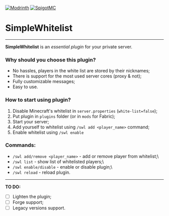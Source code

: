 <a href='https://modrinth.com/plugin/simplewhitelist' target="_blank"><img alt='Modrinth' src='https://img.shields.io/modrinth/dt/mGVcEBwo?style=for-the-badge&logo=modrinth&label=Modrinth&labelColor=black&color=0037FF'/></a>
<a href="https://www.spigotmc.org/resources/113370/"><img alt="SpigotMC" src="https://pluginbadges.glitch.me/api/v1/dl/Spigot-limegreen.svg?spigot=simplewhitelist.113370&style=for-the-badge"></a>
# SimpleWhitelist

---

**SimpleWhitelist** is an *essential plugin* for your private server.

### Why should you choose this plugin?
* No hassles, players in the white list are stored by their nicknames;
* There is support for the most used server cores (proxy & not);
* Fully customizable messages;
* Easy to use.

### How to start using plugin?
1. Disable Minecraft's whitelist in `server.properties` (`white-list=false`);
2. Put plugin in `plugins` folder (or in `mods` for Fabric);
3. Start your server;
4. Add yourself to whitelist using `/swl add <player_name>` command;
5. Enable whitelist using `/swl enable`

### Commands:
* `/swl add/remove <player_name>` - add or remove player from whitelist;\
* `/swl list` - show list of whitelisted players;\
* `/swl enable/disable` - enable or disable plugin;\
* `/swl reload` - reload plugin.

---

**TO DO:**
- [ ] Lighten the plugin;
- [ ] Forge support;
- [ ] Legacy versions support.